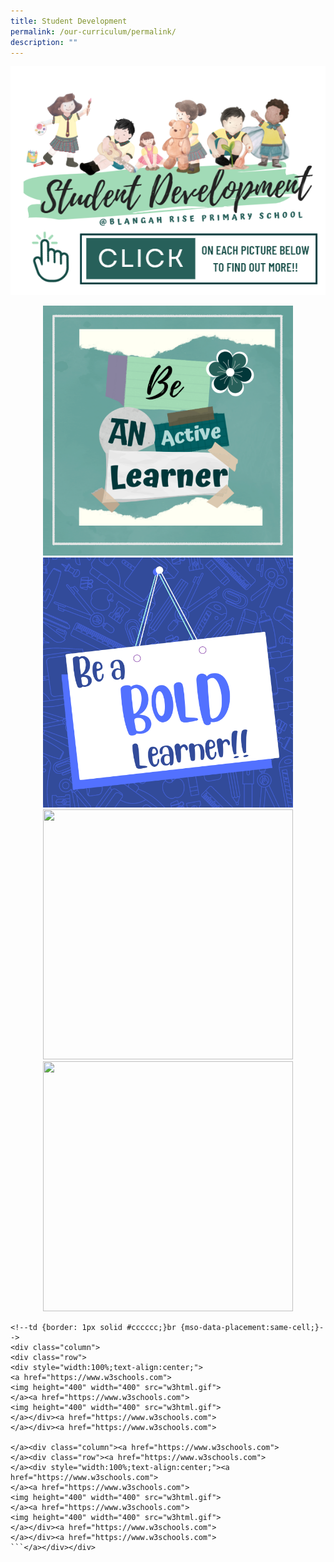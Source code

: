 ```yaml
---
title: Student Development
permalink: /our-curriculum/permalink/
description: ""
---
```

![](/images/2023%20Photos/Student%20Development/image1.png)
<div class="column"> <div class="row"> <div style="width:100%;text-align:center;"> <a href="https://www.w3schools.com"> <img height="400" width="400" src="/images/2023%20Photos/Student%20Development/image2.png"> </a><a href="https://www.w3schools.com"> <img height="400" width="400" src="/images/2023%20Photos/Student%20Development/image3.png"> </a></div><a href="https://www.w3schools.com"> </a></div><a href="https://www.w3schools.com"> </a>
<div class="column"><a href="https://www.w3schools.com"> </a><div class="row"><a href="https://www.w3schools.com"> </a><div style="width:100%;text-align:center;"><a href="https://www.w3schools.com"> </a><a href="https://www.w3schools.com"> <img height="400" width="400" src="w3html.gif"> </a><a href="https://www.w3schools.com"> <img height="400" width="400" src="w3html.gif"> </a></div><a href="https://www.w3schools.com"> </a></div></div></div>

```
<!--td {border: 1px solid #cccccc;}br {mso-data-placement:same-cell;}-->  
<div class="column">  
<div class="row">  
<div style="width:100%;text-align:center;">  
<a href="https://www.w3schools.com">  
<img height="400" width="400" src="w3html.gif">  
</a><a href="https://www.w3schools.com">  
<img height="400" width="400" src="w3html.gif">  
</a></div><a href="https://www.w3schools.com">  
</a></div><a href="https://www.w3schools.com">  
  
</a><div class="column"><a href="https://www.w3schools.com">  
</a><div class="row"><a href="https://www.w3schools.com">  
</a><div style="width:100%;text-align:center;"><a href="https://www.w3schools.com">  
</a><a href="https://www.w3schools.com">  
<img height="400" width="400" src="w3html.gif">  
</a><a href="https://www.w3schools.com">  
<img height="400" width="400" src="w3html.gif">  
</a></div><a href="https://www.w3schools.com">  
</a></div><a href="https://www.w3schools.com">
```</a></div></div>